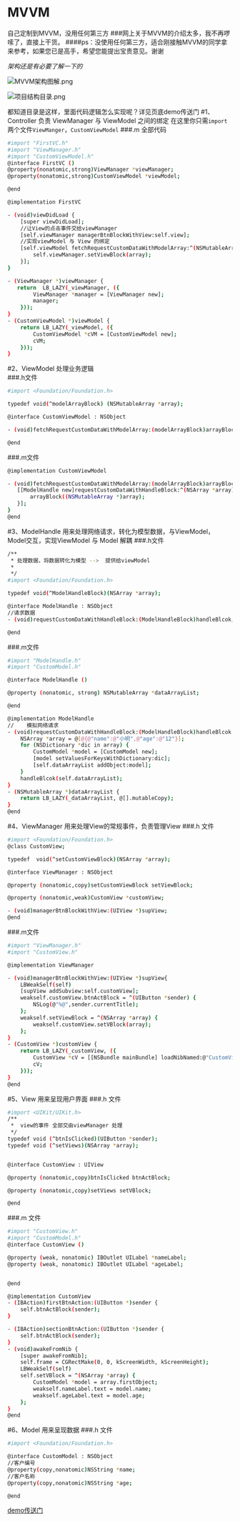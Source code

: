 # MVVM
自己定制到MVVM，没用任何第三方
###网上关于MVVM的介绍太多，我不再啰嗦了，直接上干货。
####ps：没使用任何第三方，适合刚接触MVVM的同学拿来参考，如果您已是高手，希望您能提出宝贵意见。谢谢

*架构还是有必要了解一下的*

![MVVM架构图解.png](http://upload-images.jianshu.io/upload_images/1009301-b4d9c6b01689f6d9.png?imageMogr2/auto-orient/strip%7CimageView2/2/w/1240)

![项目结构目录.png](http://upload-images.jianshu.io/upload_images/1009301-ab4b60f9bf683772.png?imageMogr2/auto-orient/strip%7CimageView2/2/w/1240)

都知道目录是这样，里面代码逻辑怎么实现呢？详见页底demo传送门
#1、Controller 负责 ViewManager 与 ViewModel 之间的绑定
在这里你只需`import`两个文件`ViewManger`，`CustomViewModel`
###.m 全部代码
```bash
#import "FirstVC.h"
#import "ViewManager.h"
#import "CustomViewModel.h"
@interface FirstVC ()
@property(nonatomic,strong)ViewManager *viewManager;
@property(nonatomic,strong)CustomViewModel *viewModel;

@end

@implementation FirstVC

- (void)viewDidLoad {
    [super viewDidLoad];
    //让View的点击事件交给viewManager
    [self.viewManager managerBtnBlockWithView:self.view];
    //实现viewModel 与 View 的绑定
    [self.viewModel fetchRequestCustomDataWithModelArray:^(NSMutableArray *array){
        self.viewManager.setViewBlock(array);
    }];
}

- (ViewManager *)viewManager {
   return  LB_LAZY(_viewManager, ({
        ViewManager *manager = [ViewManager new];
        manager;
    }));
}
- (CustomViewModel *)viewModel {
    return LB_LAZY(_viewModel, ({
        CustomViewModel *cVM = [CustomViewModel new];
        cVM;
    }));
}

```
#2、ViewModel 处理业务逻辑  
###.h文件
```bash
#import <Foundation/Foundation.h>

typedef void(^modelArrayBlock) (NSMutableArray *array);

@interface CustomViewModel : NSObject

- (void)fetchRequestCustomDataWithModelArray:(modelArrayBlock)arrayBlock;

@end
```
###.m文件
 ```bash
@implementation CustomViewModel

- (void)fetchRequestCustomDataWithModelArray:(modelArrayBlock)arrayBlock{
    [[ModelHandle new]requestCustomDataWithHandleBlock:^(NSArray *array) {
        arrayBlock((NSMutableArray *)array);
    }];
}
@end

```
#3、ModelHandle 用来处理网络请求，转化为模型数据，与ViewModel，Model交互，实现ViewModel 与 Model 解耦
###.h文件
```bash
/**
 * 处理数据，将数据转化为模型 -->  提供给viewModel
 *
 */
#import <Foundation/Foundation.h>

typedef void(^ModelHandleBlock)(NSArray *array);

@interface ModelHandle : NSObject
//请求数据
- (void)requestCustomDataWithHandleBlock:(ModelHandleBlock)handleBlcok;

@end
```

###.m文件
```bash
#import "ModelHandle.h"
#import "CustomModel.h"

@interface ModelHandle ()

@property (nonatomic, strong) NSMutableArray *dataArrayList;

@end

@implementation ModelHandle
//    模拟网络请求
- (void)requestCustomDataWithHandleBlock:(ModelHandleBlock)handleBlcok {
    NSArray *array = @[@{@"name":@"小明",@"age":@"12"}];
    for (NSDictionary *dic in array) {
        CustomModel *model = [CustomModel new];
        [model setValuesForKeysWithDictionary:dic];
        [self.dataArrayList addObject:model];
    }
    handleBlcok(self.dataArrayList);
}
- (NSMutableArray *)dataArrayList {
    return LB_LAZY(_dataArrayList, @[].mutableCopy);
}
@end
```
#4、ViewManager 用来处理View的常规事件，负责管理View
###.h 文件
```bash
#import <Foundation/Foundation.h>
@class CustomView;

typedef  void(^setCustomViewBlock)(NSArray *array);

@interface ViewManager : NSObject

@property (nonatomic,copy)setCustomViewBlock setViewBlock;

@property (nonatomic,weak)CustomView *customView;

- (void)managerBtnBlockWithView:(UIView *)supView;
@end
```
###.m文件
```bash
#import "ViewManager.h"
#import "CustomView.h"

@implementation ViewManager

- (void)managerBtnBlockWithView:(UIView *)supView{
    LBWeakSelf(self)
    [supView addSubview:self.customView];
    weakself.customView.btnActBlock = ^(UIButton *sender) {
        NSLog(@"%@",sender.currentTitle);
    };
    weakself.setViewBlock = ^(NSArray *array) {
        weakself.customView.setVBlock(array);
    };
}
- (CustomView *)customView {
    return LB_LAZY(_customView, ({
        CustomView *cV = [[NSBundle mainBundle] loadNibNamed:@"CustomView" owner:nil options:nil].firstObject;
        cV;
    }));
}
@end
```
#5、View 用来呈现用户界面
###.h 文件
```bash
#import <UIKit/UIKit.h>
/**
 *  view的事件 全部交由viewManager 处理
 */
typedef void (^btnIsClicked)(UIButton *sender);
typedef void (^setViews)(NSArray *array);


@interface CustomView : UIView

@property (nonatomic,copy)btnIsClicked btnActBlock;

@property (nonatomic,copy)setViews setVBlock;

@end
```
###.m 文件
```bash
#import "CustomView.h"
#import "CustomModel.h"
@interface CustomView ()

@property (weak, nonatomic) IBOutlet UILabel *nameLabel;
@property (weak, nonatomic) IBOutlet UILabel *ageLabel;


@end

@implementation CustomView
- (IBAction)firstBtnAction:(UIButton *)sender {
    self.btnActBlock(sender);
}

- (IBAction)sectionBtnAction:(UIButton *)sender {
    self.btnActBlock(sender);
}
- (void)awakeFromNib {
    [super awakeFromNib];
    self.frame = CGRectMake(0, 0, kScreenWidth, kScreenHeight);
    LBWeakSelf(self)
    self.setVBlock = ^(NSArray *array) {
        CustomModel *model = array.firstObject;
        weakself.nameLabel.text = model.name;
        weakself.ageLabel.text = model.age;
    };
}
@end
```

#6、Model  用来呈现数据
###.h 文件
```bash
#import <Foundation/Foundation.h>

@interface CustomModel : NSObject
//客户编号
@property(copy,nonatomic)NSString *name;
//客户名称
@property(copy,nonatomic)NSString *age;

@end
```
[demo传送门](https://github.com/LittleBitCode/MVVM.git)
